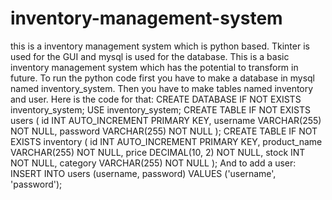 # inventory-management-system
this is a inventory management system which is python based. 
Tkinter is used for the GUI and mysql is used for the database. 
This is a basic inventory management system which has the potential to transform in future.
To run the python code first you have to make a database in mysql named inventory_system.
Then you have to make tables named inventory and user.
Here is the code for that:
CREATE DATABASE IF NOT EXISTS inventory_system;
USE inventory_system;
CREATE TABLE IF NOT EXISTS users (
    id INT AUTO_INCREMENT PRIMARY KEY,
    username VARCHAR(255) NOT NULL,
    password VARCHAR(255) NOT NULL
);
CREATE TABLE IF NOT EXISTS inventory (
    id INT AUTO_INCREMENT PRIMARY KEY,
    product_name VARCHAR(255) NOT NULL,
    price DECIMAL(10, 2) NOT NULL,
    stock INT NOT NULL,
    category VARCHAR(255) NOT NULL
);
And to add a user:
INSERT INTO users (username, password) VALUES ('username', 'password');
